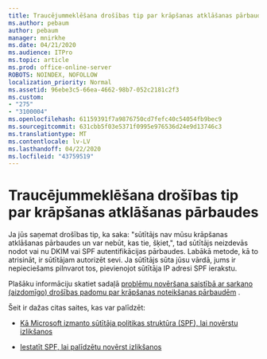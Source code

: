 ```yaml
---
title: Traucējummeklēšana drošības tip par krāpšanas atklāšanas pārbaudes
ms.author: pebaum
author: pebaum
manager: mnirkhe
ms.date: 04/21/2020
ms.audience: ITPro
ms.topic: article
ms.prod: office-online-server
ROBOTS: NOINDEX, NOFOLLOW
localization_priority: Normal
ms.assetid: 96ebe3c5-66ea-4662-98b7-052c2181c2f3
ms.custom:
- "275"
- "3100004"
ms.openlocfilehash: 61159391f7a9876750cd7fefc40c54054fb9bec9
ms.sourcegitcommit: 631cbb5f03e5371f0995e976536d24e9d13746c3
ms.translationtype: MT
ms.contentlocale: lv-LV
ms.lasthandoff: 04/22/2020
ms.locfileid: "43759519"
---
```

# <a name="troubleshooting-the-safety-tip-for-fraud-detection-checks"></a>Traucējummeklēšana drošības tip par krāpšanas atklāšanas pārbaudes

Ja jūs saņemat drošības tip, ka saka: "sūtītājs nav mūsu krāpšanas atklāšanas pārbaudes un var nebūt, kas tie, šķiet,", tad sūtītājs neizdevās nodot vai nu DKIM vai SPF autentifikācijas pārbaudes. Labākā metode, kā to atrisināt, ir sūtītājam autorizēt sevi. Ja sūtītājs sūta jūsu vārdā, jums ir nepieciešams pilnvarot tos, pievienojot sūtītāja IP adresi SPF ierakstu.
  
Plašāku informāciju skatiet sadaļā [problēmu novēršana saistībā ar sarkano (aizdomīgo) drošības padomu par krāpšanas noteikšanas pārbaudēm](https://blogs.msdn.microsoft.com/tzink/2016/11/02/troubleshooting-the-red-suspicious-safety-tip-for-fraud-detection-checks/) .
  
Šeit ir dažas citas saites, kas var palīdzēt:
  
- [Kā Microsoft izmanto sūtītāja politikas struktūra (SPF), lai novērstu izlikšanos](https://docs.microsoft.com/office365/SecurityCompliance/how-office-365-uses-spf-to-prevent-spoofing)

- [Iestatīt SPF, lai palīdzētu novērst izlikšanos](https://docs.microsoft.com/office365/SecurityCompliance/set-up-spf-in-office-365-to-help-prevent-spoofing)
